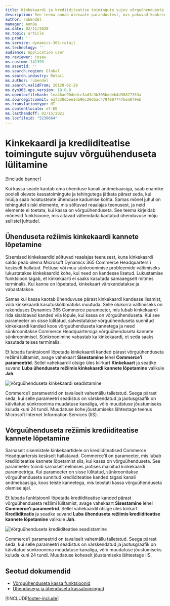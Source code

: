```yaml
---
title: Kinkekaardi ja krediiditeatise toimingute sujuv võrguühenduseta lülitamine
description: See teema annab ülevaate parandustest, mis pakuvad konkreetsetele maksetüüpidele sujuvat võrguühenduseta lülitust.
author: rubendel
manager: AnnBe
ms.date: 02/11/2020
ms.topic: article
ms.prod: ''
ms.service: dynamics-365-retail
ms.technology: ''
audience: Application user
ms.reviewer: josaw
ms.custom: 141393
ms.assetid: ''
ms.search.region: Global
ms.search.industry: Retail
ms.author: rubendel
ms.search.validFrom: 20120-02-28
ms.dyn365.ops.version: 10.0.8
ms.openlocfilehash: 1ea46ae90dedcc3ad3c3b305bddeb4d98827353a
ms.sourcegitcommit: eaf330dbee1db96c20d5ac479f007747bea079eb
ms.translationtype: HT
ms.contentlocale: et-EE
ms.lasthandoff: 02/15/2021
ms.locfileid: "5230664"
---
```

# <a name="seamless-offline-switch-for-gift-card-and-credit-memo-operations"></a>Kinkekaardi ja krediiditeatise toimingute sujuv võrguühenduseta lülitamine

[!include [banner](../includes/banner.md)]

Kui kassa seade kaotab oma ühenduse kanali andmebaasiga, saab enamike pooleli olevate kassatoimingute ja tehingutega jätkata pärast seda, kui müüja saab hoiatusteate ühenduse kadumise kohta. Samas mõnel juhul on tehingutel siiski elemente, mis sõltuvad reaalajas teenusest, ja neid elemente ei toetata, kui kassa on võrguühenduseta. See teema kirjeldab mõnesid funktsioone, mis aitavad vähendada kaotatud ühenduvuse mõju sellistel juhtudel.

## <a name="completing-gift-card-transactions-in-offline-mode"></a>Ühenduseta režiimis kinkekaardi kannete lõpetamine

Sisemised kinkekaardid sõltuvad reaalajas teenusest, kuna kinkekaardi saldo peab olema Microsoft Dynamics 365 Commerce Headquarters`i keskselt hallatud. Pettuse või muu sünkroonimise probleemide vältimiseks lukustatakse kinkekaardid kohe, kui need on kandesse lisatud. Lukustamise funktsioon tagab, et kinkekaarti ei saaks kasutada samaaegselt mitmes terminalis. Kui kanne on lõpetatud, kinkekaart värskendatakse ja vabastatakse.

Samas kui kassa kaotab ühenduvuse pärast kinkekaardi kandesse lisamist, võib kinkekaardi kasutuskõlbmatuks muutuda. Selle olukorra vältimiseks on rakenduses Dynamics 365 Commerce parameeter, mis lubab kinkekaardi rida sisaldavad kanded viia lõpule, kui kassa on võrguühenduseta. Kui see parameeter on sisse lülitatud, salvestatakse võrguühenduseta sunnitud kinkekaardi kanded koos võrguühenduseta kannetega ja need sünkroonitakse Commerce Headquartersiga võrguühenduseta kannete sünkroonimisel. Sünkroonimine vabastab ka kinkekaardi, et seda saaks kasutada teises terminalis.

Et lubada funktsioonil lõpetada kinkekaardi kanded pärast võrguühenduseta režiimi lülitamist, avage vahekaart **Sisestamine** lehel **Commerce’i parameetrid**. Sellel vahekaardil otsige üles kiirkart **Kinkekaart** ja seadke suvand **Luba ühenduseta režiimis kinkekaardi kannete lõpetamine** valikule **Jah**.

![Võrguühenduseta kinkekaardi seadistamine](../media/gift.png)

Commerce’i parameetrid on tavaliselt vahemällu talletatud. Seega pärast seda, kui selle parameetri seadistus on värskendatud ja jaotusgraafik on käivitatud sünkroonima muudatuse kanaliga, võib muudatuse jõustumiseks kuluda kuni 24 tundi. Muudatuse kohe jõustumiseks lähtestage teenus Microsoft Internet Information Services (IIS).

## <a name="completing-credit-memo-transactions-in-offline-mode"></a>Võrguühenduseta režiimis krediiditeatise kannete lõpetamine

Sarnaselt sisemistele kinkekaartidele on krediiditeatised Commerce Headquartersis keskselt hallatavad. Commerce’il on parameeter, mis lubab krediiditeatise kannete lõpetamist siis, kui kassa on võrguühenduseta. See parameeter toimib sarnaselt eelmises jaotises mainitud kinkekaardi parameetriga. Kui parameeter on sisse lülitatud, sünkroonitakse võrguühenduseta sunnitud krediiditeatise kanded tagasi kanali andmebaasiga, koos teiste kannetega, mis teostati kassa võrguühenduseta olemise ajal.

Et lubada funktsioonil lõpetada krediiditeatise kanded pärast võrguühenduseta režiimi lülitamist, avage vahekaart **Sisestamine** lehel **Commerce’i parameetrid**. Sellel vahekaardil otsige üles kiirkart **Krediiditeatis** ja seadke suvand **Luba ühenduseta režiimis krediiditeatise kannete lõpetamine** valikule **Jah**.

![Võrguühenduseta krediiditeatise seadistamine](../media/creditmemo.png)

Commerce’i parameetrid on tavaliselt vahemällu talletatud. Seega pärast seda, kui selle parameetri seadistus on värskendatud ja jaotusgraafik on käivitatud sünkroonima muudatuse kanaliga, võib muudatuse jõustumiseks kuluda kuni 24 tundi. Muudatuse koheselt jõustamiseks lähtestage IIS.

## <a name="related-topics"></a>Seotud dokumendid

- [Võrguühenduseta kassa funktsioonid](https://docs.microsoft.com/dynamics365/retail/pos-offline-functionality)
- [Ühendusega ja ühenduseta kassatoimingud](https://docs.microsoft.com/dynamics365/retail/pos-operations)


[!INCLUDE[footer-include](../../includes/footer-banner.md)]